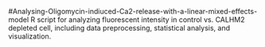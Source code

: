 #Analysing-Oligomycin-indiuced-Ca2-release-with-a-linear-mixed-effects-model
R script for analyzing fluorescent intensity in control vs. CALHM2 depleted cell, including data preprocessing, statistical analysis, and visualization.
